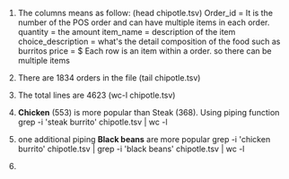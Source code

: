 1. The columns means as follow: (head chipotle.tsv)
    Order_id = It is the number of the POS order and can have multiple items in each order. 
    quantity = the amount 
    item_name = description of the item 
    choice_description = what's the detail composition of the food such as burritos
    price = $
    Each row is an item within a order. so there can be multiple items 
2. There are 1834 orders in the file (tail chipotle.tsv)

3. The total lines are 4623 (wc-l chipotle.tsv)

4. **Chicken** (553) is more popular than Steak (368).  Using piping function grep -i 'steak burrito' chipotle.tsv | wc -l

5. one additional piping 
    **Black beans** are more popular
    grep -i 'chicken burrito' chipotle.tsv | grep -i 'black beans' chipotle.tsv | wc -l

6. 


    
